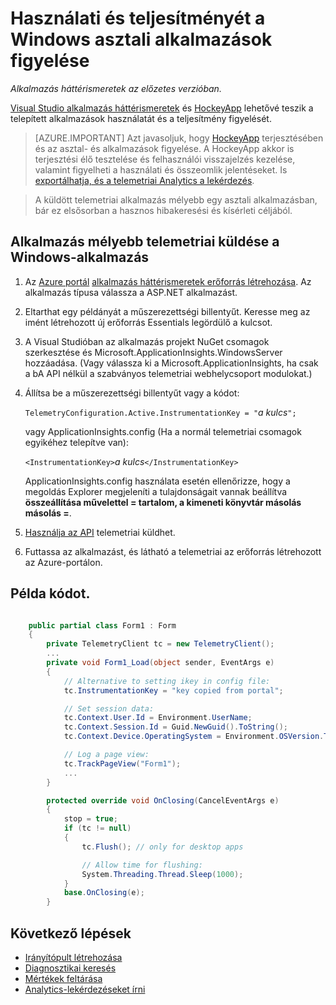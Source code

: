 <properties 
    pageTitle="Használati és a teljesítmény-Windows asztali alkalmazások figyelése" 
    description="Használati és a Windows asztali alkalmazás HockeyApp és az alkalmazás az összefüggéseket a teljesítmény elemzése." 
    services="application-insights" 
    documentationCenter="windows"
    authors="alancameronwills" 
    manager="douge"/>

<tags 
    ms.service="application-insights" 
    ms.workload="tbd" 
    ms.tgt_pltfrm="ibiza" 
    ms.devlang="na" 
    ms.topic="article" 
    ms.date="08/26/2016" 
    ms.author="awills"/>

# <a name="monitoring-usage-and-performance-in-windows-desktop-apps"></a>Használati és teljesítményét a Windows asztali alkalmazások figyelése

*Alkalmazás háttérismeretek az előzetes verzióban.*

[Visual Studio alkalmazás háttérismeretek](app-insights-overview.md) és [HockeyApp](https://hockeyapp.net) lehetővé teszik a telepített alkalmazások használatát és a teljesítmény figyelését.

> [AZURE.IMPORTANT] Azt javasoljuk, hogy [HockeyApp](https://hockeyapp.net) terjesztésében és az asztal- és alkalmazások figyelése. A HockeyApp akkor is terjesztési élő tesztelése és felhasználói visszajelzés kezelése, valamint figyelheti a használati és összeomlik jelentéseket. Is [exportálhatja, és a telemetriai Analytics a lekérdezés](app-insights-hockeyapp-bridge-app.md).

> A küldött telemetriai alkalmazás mélyebb egy asztali alkalmazásban, bár ez elsősorban a hasznos hibakeresési és kísérleti céljából.


## <a name="to-send-telemetry-to-application-insights-from-a-windows-application"></a>Alkalmazás mélyebb telemetriai küldése a Windows-alkalmazás

1. Az [Azure portál](https://portal.azure.com) [alkalmazás háttérismeretek erőforrás létrehozása](app-insights-create-new-resource.md). Az alkalmazás típusa válassza a ASP.NET alkalmazást.
2. Eltarthat egy példányát a műszerezettségi billentyűt. Keresse meg az imént létrehozott új erőforrás Essentials legördülő a kulcsot. 
3. A Visual Studióban az alkalmazás projekt NuGet csomagok szerkesztése és Microsoft.ApplicationInsights.WindowsServer hozzáadása. (Vagy válassza ki a Microsoft.ApplicationInsights, ha csak a bA API nélkül a szabványos telemetriai webhelycsoport modulokat.)
4. Állítsa be a műszerezettségi billentyűt vagy a kódot:

    `TelemetryConfiguration.Active.InstrumentationKey = "`*a kulcs*`";` 

    vagy ApplicationInsights.config (Ha a normál telemetriai csomagok egyikéhez telepítve van):
 
    `<InstrumentationKey>`*a kulcs*`</InstrumentationKey>` 

    ApplicationInsights.config használata esetén ellenőrizze, hogy a megoldás Explorer megjeleníti a tulajdonságait vannak beállítva **összeállítása művelettel = tartalom, a kimeneti könyvtár másolás másolás =**.
5. [Használja az API](app-insights-api-custom-events-metrics.md) telemetriai küldhet.
6. Futtassa az alkalmazást, és látható a telemetriai az erőforrás létrehozott az Azure-portálon.

## <a name="telemetry"></a>Példa kódot.

```C#

    public partial class Form1 : Form
    {
        private TelemetryClient tc = new TelemetryClient();
        ...
        private void Form1_Load(object sender, EventArgs e)
        {
            // Alternative to setting ikey in config file:
            tc.InstrumentationKey = "key copied from portal";

            // Set session data:
            tc.Context.User.Id = Environment.UserName;
            tc.Context.Session.Id = Guid.NewGuid().ToString();
            tc.Context.Device.OperatingSystem = Environment.OSVersion.ToString();

            // Log a page view:
            tc.TrackPageView("Form1");
            ...
        }

        protected override void OnClosing(CancelEventArgs e)
        {
            stop = true;
            if (tc != null)
            {
                tc.Flush(); // only for desktop apps

                // Allow time for flushing:
                System.Threading.Thread.Sleep(1000);
            }
            base.OnClosing(e);
        }

```

## <a name="next-steps"></a>Következő lépések

* [Irányítópult létrehozása](app-insights-dashboards.md)
* [Diagnosztikai keresés](app-insights-diagnostic-search.md)
* [Mértékek feltárása](app-insights-metrics-explorer.md)
* [Analytics-lekérdezéseket írni](app-insights-analytics.md)
 
